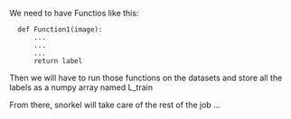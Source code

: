 
We need to have Functios like this:


      def Function1(image):
          ...
          ...
          ...
          return label


Then we will have to run those functions on the datasets and store all the labels 
as a numpy array named L_train

From there, snorkel will take care of the rest of the job ...
